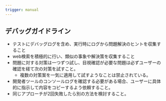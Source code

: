 ```yaml
---
trigger: manual
---
```


## デバッグガイドライン

- テストにデバッグログを含め、実行時にログから問題解決のヒントを収集すること
- web検索を積極的に行い、類似の事象や解決策を収集すること
- 問題に対する対策は一つずつ試し、目視確認が必要な問題は必ずユーザーの確認を経て次の対策を試すこと。
  - 複数の対策案を一気に適用して試すようなことは禁止されている。
- 開発者ツールのコンソールログを確認する必要がある場合、ユーザーに具体的に指示して内容をコピーするよう依頼すること。
- 同じアプローチが2回失敗したら別の方法を検討すること。
